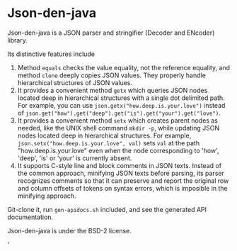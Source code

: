 Json-den-java
=============
Json-den-java is a JSON parser and stringifier (Decoder and ENcoder) library.

Its distinctive features include

1. Method `equals` checks the value equality, not the reference equality, and method `clone` deeply copies JSON values.
    They properly handle hierarchical structures of JSON values.
2. It provides a convenient method `getx` which queries JSON nodes
    located deep in hierarchical structures with a single dot delimited path.
    For example, you can use `json.getx("how.deep.is.your.love")`
    instead of `json.get("how").get("deep").get("is").get("your").get("love")`.
3. It provides a convenient method `setx` which creates parent nodes as needed,
    like the UNIX shell command `mkdir -p`, while updating JSON nodes located deep in hierarchical structures.
    For example, `json.setx("how.deep.is.your.love", val)` sets `val` at the path "how.deep.is.your.love"
    even when the node corresponding to 'how', 'deep', 'is' or 'your' is currently absent.
4. It supports C-style line and block comments in JSON texts. Instead of the common approach,
    minifying JSON texts before parsing, its parser recognizes comments
    so that it can preserve and report the original row and column offsets of tokens on syntax errors,
    which is imposible in the minifying approach.

Git-clone it, run `gen-apidocs.sh` included, and see the generated API documentation.

Json-den-java is under the BSD-2 license.

'
